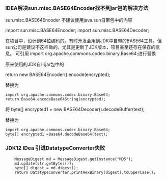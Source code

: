### IDEA解决sun.misc.BASE64Encoder找不到jar包的解决方法

sun.misc.BASE64Encoder 不建议使用java.sun自带包中的内容

import sun.misc.BASE64Encoder; 
import sun.misc.BASE64Decoder;


在项目中，设计到64位编码的。有时开发会用到JDK中自带的BASE64工具。但sun公司是建议不这样做的。尤其是更新了JDK版本，项目甚至还存在保存的信息。 
可引用 import org.apache.commons.codec.binary.Base64;进行替换


原来使用的JDK自带jar包中的

return new  BASE64Encoder().encode(encrypted);

替换为

    import org.apache.commons.codec.binary.Base64;
    return Base64.encodeBase64String(encrypted);

将
byte[] encrypted1 = new BASE64Decoder().decodeBuffer(text); 

替换为

    import org.apache.commons.codec.binary.Base64;
    byte[] encrypted1 =Base64.decodeBase64(text);   



### JDK12 IDea 引进DatatypeConverter失败
        MessageDigest md = MessageDigest.getInstance("MD5");
        md.update(str.getBytes());
        byte[] digest = md.digest();
        return DatatypeConverter.printHexBinary(digest).toUpperCase();